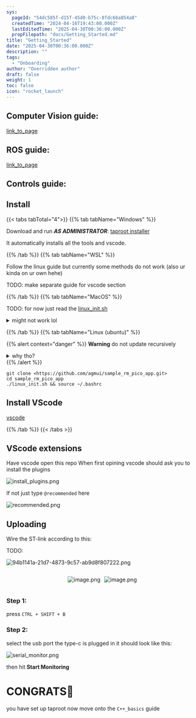 ```yaml
---
sys:
  pageId: "54dc585f-d15f-45d0-b75c-8fdc66a854a8"
  createdTime: "2024-04-16T19:43:00.000Z"
  lastEditedTime: "2025-04-30T00:36:00.000Z"
  propFilepath: "docs/Getting_Started.md"
title: "Getting_Started"
date: "2025-04-30T00:36:00.000Z"
description: ""
tags:
  - "Onboarding"
author: "Overridden author"
draft: false
weight: 1
toc: false
icon: "rocket_launch"
---
```


## Computer Vision guide:

[link_to_page](86d45bc0-388b-4d26-8848-44f255f73d0e)

## ROS guide:

[link_to_page](3c76c1de-ec8f-46d6-8b0a-294005edc2d5)

## Controls guide:

## Install

{{< tabs tabTotal="4">}}
{{% tab tabName="Windows" %}}

Download and run _**AS ADMINISTRATOR**_: [taproot installer](https://github.com/Thornbots/TeachingFreshies/releases/tag/1.0)

It automatically installs all the tools and vscode.

{{% /tab %}}
{{% tab tabName="WSL" %}}

Follow the linux guide but currently some methods do not work (also ur kinda on ur own hehe)

TODO: make separate guide for vscode section

{{% /tab %}}
{{% tab tabName="MacOS" %}}

TODO: for now just read the [linux_init.sh](https://github.com/agmui/sample_rm_pico_app/blob/main/linux_init.sh)

<details>
<summary>might not work lol</summary>

`brew install libusb pkg-config`

Next install: [vscode](https://code.visualstudio.com/Download)

</details>

{{% /tab %}}
{{% tab tabName="Linux (ubuntu)" %}}

{{% alert context="danger" %}}
**Warning** do not update recursively
<details>
<summary>why tho?</summary>
There are some submodules that may go on for a while (like tinyusb) and I highly
recommend you don't need to get them.
If you want to see what submodules I update just look in `linux_init.sh`
</details>
{{% /alert %}}

```shell
git clone <https://github.com/agmui/sample_rm_pico_app.git>
cd sample_rm_pico_app
./linux_init.sh && source ~/.bashrc
```

## Install VScode

[vscode](https://code.visualstudio.com/Download)

{{% /tab %}}
{{< /tabs >}}

## VScode extensions

Have vscode open this repo
When first opining vscode should ask you to install the plugins

![install_plugins.png](https://prod-files-secure.s3.us-west-2.amazonaws.com/d518164a-d88e-44d1-a4ee-3adb3bd8bce0/89bd30f0-1825-4e77-867b-0a41ce370880/install_plugins.png?X-Amz-Algorithm=AWS4-HMAC-SHA256&X-Amz-Content-Sha256=UNSIGNED-PAYLOAD&X-Amz-Credential=ASIAZI2LB466ZPJW5DME%2F20250814%2Fus-west-2%2Fs3%2Faws4_request&X-Amz-Date=20250814T071153Z&X-Amz-Expires=3600&X-Amz-Security-Token=IQoJb3JpZ2luX2VjEPf%2F%2F%2F%2F%2F%2F%2F%2F%2F%2FwEaCXVzLXdlc3QtMiJHMEUCIHeoFADLwOpU%2BYa9qY6MyY7IHfyNWaF%2F7fBqia5eWPSTAiEAzpmS4SrgAe5sTWj7PbkrK7TNBbIXEcWa1AciPiSarqsq%2FwMIQBAAGgw2Mzc0MjMxODM4MDUiDATGllmBEYFw%2BiMu0yrcAyJrsGzlFHJFKcy%2FrwvAXS6K7MKZ6WuiWAqVtCwOgKPhTZxH5laLNU5k9cu%2Fcny%2FgdG7lu3ec4xfH3SW4fh9GyKSC%2FJhxj8LSboSM7lGc4Ewn3dWx%2BCXidsGS3LIYgNlHhLpC%2BrzjRbHBcC6NKY5c38EtAFOMVt0fdWc%2F2zHA%2B1qdyFaaPrsd0PGbElqzgeTLeDH6CDxrEWEDoAwsrWDdCKf5cvgBbD0pyH3%2FrNFD%2F0yIC7x%2B2hiB6epD7%2F0yzpFzesTDWuQpK2MHs4Ql7%2FyoguwuZ5wH6r02FvGIO8HnN24BIeJgqBlwJBhQqLuzqsXN7sks7kFkntap0AvLTRiWDUlHm4AE6qMdSkR2NRoHI%2FnPmn%2FOV4MWjo%2BUpFYuHCLutBzWofFMR82DKUVv1WICSOQNPnZ1xaV8%2Bbhev%2B5CxZK9nwxQaEUqixe3QrGWRNo0Rekb8%2Bx94gPeMRCfFzHYUBwPb6OpEOsUX0EBhwUwNl90xewd5oRdWys3E8LjM%2BegEdsc0wPp7ddMxEBEBbCd2FrX5BeSEcf3BXrHZP%2BFaxk8aEBtxEg0xsmTD7qoYEFg7HZcoEEFRA9qfTXqjNZ1HxGjGvAIHTDPWSumxOYUQZoXs%2FdRkaicw91EQpLMOmJ9sQGOqUBHSceQfiyhtICFzM8XqKHFmr%2BFSxtfid2jCnLCGe2wyfdIwQ7KDSE3N0teLmCojTWB0EmeJInQWlQWtG9EmJVxiwWeseus2tns9REM%2Fdn5LbEC2wCiaRGJDI0ruYL8r5rCraJZCIevkc2QMNP1xpi3V141OOJV%2B9T1NosDr7MBp3jATtvE4km8M7U0xK0HH1IMAC%2BeATD3rf9xieaCKlolzS1pcyu&X-Amz-Signature=aff47fd5cbde15bb4daaef1243ec7db6e83994ccaec390acbd0e5ed0295501a2&X-Amz-SignedHeaders=host&x-amz-checksum-mode=ENABLED&x-id=GetObject)

If not just type `@recommended` here  

![recommended.png](https://prod-files-secure.s3.us-west-2.amazonaws.com/d518164a-d88e-44d1-a4ee-3adb3bd8bce0/61e661e9-5d85-4dfc-be0d-8d2097a5e793/recommended.png?X-Amz-Algorithm=AWS4-HMAC-SHA256&X-Amz-Content-Sha256=UNSIGNED-PAYLOAD&X-Amz-Credential=ASIAZI2LB466ZPJW5DME%2F20250814%2Fus-west-2%2Fs3%2Faws4_request&X-Amz-Date=20250814T071153Z&X-Amz-Expires=3600&X-Amz-Security-Token=IQoJb3JpZ2luX2VjEPf%2F%2F%2F%2F%2F%2F%2F%2F%2F%2FwEaCXVzLXdlc3QtMiJHMEUCIHeoFADLwOpU%2BYa9qY6MyY7IHfyNWaF%2F7fBqia5eWPSTAiEAzpmS4SrgAe5sTWj7PbkrK7TNBbIXEcWa1AciPiSarqsq%2FwMIQBAAGgw2Mzc0MjMxODM4MDUiDATGllmBEYFw%2BiMu0yrcAyJrsGzlFHJFKcy%2FrwvAXS6K7MKZ6WuiWAqVtCwOgKPhTZxH5laLNU5k9cu%2Fcny%2FgdG7lu3ec4xfH3SW4fh9GyKSC%2FJhxj8LSboSM7lGc4Ewn3dWx%2BCXidsGS3LIYgNlHhLpC%2BrzjRbHBcC6NKY5c38EtAFOMVt0fdWc%2F2zHA%2B1qdyFaaPrsd0PGbElqzgeTLeDH6CDxrEWEDoAwsrWDdCKf5cvgBbD0pyH3%2FrNFD%2F0yIC7x%2B2hiB6epD7%2F0yzpFzesTDWuQpK2MHs4Ql7%2FyoguwuZ5wH6r02FvGIO8HnN24BIeJgqBlwJBhQqLuzqsXN7sks7kFkntap0AvLTRiWDUlHm4AE6qMdSkR2NRoHI%2FnPmn%2FOV4MWjo%2BUpFYuHCLutBzWofFMR82DKUVv1WICSOQNPnZ1xaV8%2Bbhev%2B5CxZK9nwxQaEUqixe3QrGWRNo0Rekb8%2Bx94gPeMRCfFzHYUBwPb6OpEOsUX0EBhwUwNl90xewd5oRdWys3E8LjM%2BegEdsc0wPp7ddMxEBEBbCd2FrX5BeSEcf3BXrHZP%2BFaxk8aEBtxEg0xsmTD7qoYEFg7HZcoEEFRA9qfTXqjNZ1HxGjGvAIHTDPWSumxOYUQZoXs%2FdRkaicw91EQpLMOmJ9sQGOqUBHSceQfiyhtICFzM8XqKHFmr%2BFSxtfid2jCnLCGe2wyfdIwQ7KDSE3N0teLmCojTWB0EmeJInQWlQWtG9EmJVxiwWeseus2tns9REM%2Fdn5LbEC2wCiaRGJDI0ruYL8r5rCraJZCIevkc2QMNP1xpi3V141OOJV%2B9T1NosDr7MBp3jATtvE4km8M7U0xK0HH1IMAC%2BeATD3rf9xieaCKlolzS1pcyu&X-Amz-Signature=a3bb23b6287b543cd89db6701d6f689e213dd7174cc0c3863d3f58b8ca6e8b41&X-Amz-SignedHeaders=host&x-amz-checksum-mode=ENABLED&x-id=GetObject)

## Uploading

Wire the ST-link according to this:

TODO:

![94b1141a-21d7-4873-9c57-ab9d8f807222.png](https://prod-files-secure.s3.us-west-2.amazonaws.com/d518164a-d88e-44d1-a4ee-3adb3bd8bce0/e5fad17d-ab82-4300-9f4c-505ab4b1202c/94b1141a-21d7-4873-9c57-ab9d8f807222.png?X-Amz-Algorithm=AWS4-HMAC-SHA256&X-Amz-Content-Sha256=UNSIGNED-PAYLOAD&X-Amz-Credential=ASIAZI2LB466ZPJW5DME%2F20250814%2Fus-west-2%2Fs3%2Faws4_request&X-Amz-Date=20250814T071153Z&X-Amz-Expires=3600&X-Amz-Security-Token=IQoJb3JpZ2luX2VjEPf%2F%2F%2F%2F%2F%2F%2F%2F%2F%2FwEaCXVzLXdlc3QtMiJHMEUCIHeoFADLwOpU%2BYa9qY6MyY7IHfyNWaF%2F7fBqia5eWPSTAiEAzpmS4SrgAe5sTWj7PbkrK7TNBbIXEcWa1AciPiSarqsq%2FwMIQBAAGgw2Mzc0MjMxODM4MDUiDATGllmBEYFw%2BiMu0yrcAyJrsGzlFHJFKcy%2FrwvAXS6K7MKZ6WuiWAqVtCwOgKPhTZxH5laLNU5k9cu%2Fcny%2FgdG7lu3ec4xfH3SW4fh9GyKSC%2FJhxj8LSboSM7lGc4Ewn3dWx%2BCXidsGS3LIYgNlHhLpC%2BrzjRbHBcC6NKY5c38EtAFOMVt0fdWc%2F2zHA%2B1qdyFaaPrsd0PGbElqzgeTLeDH6CDxrEWEDoAwsrWDdCKf5cvgBbD0pyH3%2FrNFD%2F0yIC7x%2B2hiB6epD7%2F0yzpFzesTDWuQpK2MHs4Ql7%2FyoguwuZ5wH6r02FvGIO8HnN24BIeJgqBlwJBhQqLuzqsXN7sks7kFkntap0AvLTRiWDUlHm4AE6qMdSkR2NRoHI%2FnPmn%2FOV4MWjo%2BUpFYuHCLutBzWofFMR82DKUVv1WICSOQNPnZ1xaV8%2Bbhev%2B5CxZK9nwxQaEUqixe3QrGWRNo0Rekb8%2Bx94gPeMRCfFzHYUBwPb6OpEOsUX0EBhwUwNl90xewd5oRdWys3E8LjM%2BegEdsc0wPp7ddMxEBEBbCd2FrX5BeSEcf3BXrHZP%2BFaxk8aEBtxEg0xsmTD7qoYEFg7HZcoEEFRA9qfTXqjNZ1HxGjGvAIHTDPWSumxOYUQZoXs%2FdRkaicw91EQpLMOmJ9sQGOqUBHSceQfiyhtICFzM8XqKHFmr%2BFSxtfid2jCnLCGe2wyfdIwQ7KDSE3N0teLmCojTWB0EmeJInQWlQWtG9EmJVxiwWeseus2tns9REM%2Fdn5LbEC2wCiaRGJDI0ruYL8r5rCraJZCIevkc2QMNP1xpi3V141OOJV%2B9T1NosDr7MBp3jATtvE4km8M7U0xK0HH1IMAC%2BeATD3rf9xieaCKlolzS1pcyu&X-Amz-Signature=e580b7f3fb50deb2ce367555e57522b7fe931ea8d7d35e949be93e62f50f6bf2&X-Amz-SignedHeaders=host&x-amz-checksum-mode=ENABLED&x-id=GetObject)

<div style="display: flex;flex-direction: row; column-gap:10px; max-width: 630px;justify-content: center;">
<div>

![image.png](https://prod-files-secure.s3.us-west-2.amazonaws.com/d518164a-d88e-44d1-a4ee-3adb3bd8bce0/210ecb78-1116-4d7b-b9b7-2292f66fa2c2/image.png?X-Amz-Algorithm=AWS4-HMAC-SHA256&X-Amz-Content-Sha256=UNSIGNED-PAYLOAD&X-Amz-Credential=ASIAZI2LB466WEPPRU3A%2F20250814%2Fus-west-2%2Fs3%2Faws4_request&X-Amz-Date=20250814T071155Z&X-Amz-Expires=3600&X-Amz-Security-Token=IQoJb3JpZ2luX2VjEPf%2F%2F%2F%2F%2F%2F%2F%2F%2F%2FwEaCXVzLXdlc3QtMiJGMEQCIADZBlKk2FNapv5zJ5pRBms%2BDz42aOe2WZhPCw9jh%2BQkAiAmvVemqXq48f44tVZW%2BV1JFj1vEox8MyHHwg%2FP%2BELyfyr%2FAwhAEAAaDDYzNzQyMzE4MzgwNSIM7fjIlczLJOqDAVj6KtwDU2dsQp5e8QU43LYFFWz6QsD8NqfB5K%2FBpfNWJZJQcMSha7pfCb67xDPbVeP9ZmRwQStQ%2Bz1EBuJ4O%2FySfeQJIhg3iQwxdrL4M6uNrAWPxrs6SAXzVJtljJeCEekr6gd5nEN1trKvx6BJ0%2BhjoUsEAKEnpAGPQX0sRXKRUclJyX8WLe03%2BmXXigwSqChszMTb2yHqy4%2BaTWF6i5x%2Byw206xVT4t8IaQ82AFQsxWjhDXB%2FfVe7UEboQs7YKA3bT8Frs3gk%2BkCbvqa95OJp8KGG%2F3pzommvYg4vCbvYtBj0LxUV6ycHC2WQdxoqmM5E1kKTd94RP5PgbhAOxeZiSTbexN6ZqxGi5juvs6RQLfMekrdVQpC7upxK6E7%2Fek%2BMEOX3tv6xh809SFf4n%2BaiokJjfuXScyYtVJyDkIY1uZtbsKqtAf55F8s%2BTVbeT8hHeBUufhQNQFyC9clt0PcwPBqsSn9KR263J8odFGjfqU0v1yYAavFx%2Bb%2B7jAuHklJetcGXscBgI27R%2FbIeeKAO1VhWEQJemt0bWaLNrToN2Cg3Deti2y%2Fh3d02pyl6mWKbryF3GQsE44uLy6hLzate1SeFreOeaVRs6W8D5OjS6BIxlcE4kYD89uoO7HYC2Eww2Yn2xAY6pgF2Y9irF%2FHWtnBNGdld4u4bl3owC14V74arZYkZ2wjCRwmWELnRw4RCNtJscPn04KEQmK6YrQINf0kzJMKuiulhwR5MSBvsmwvxaw46QN7gUYFVPpNJUWf2vjK533Z6uxPrCm7MloUYSpHBfwvJXpjirKE1T8g4B4TUhmhnCdIr8VkmR4AaGgQAII4bsZQ4VbO%2FSHtT88MNMbSDqxPU0%2BZsfF0by3IM&X-Amz-Signature=b1548f584dfb747e73d3c7678b3302a56cfdc0ca6e03b95d44d39c560117071f&X-Amz-SignedHeaders=host&x-amz-checksum-mode=ENABLED&x-id=GetObject)

</div>
<div>

![image.png](https://prod-files-secure.s3.us-west-2.amazonaws.com/d518164a-d88e-44d1-a4ee-3adb3bd8bce0/33a0fd0f-8ca6-4a86-8e09-26e95ded1fff/image.png?X-Amz-Algorithm=AWS4-HMAC-SHA256&X-Amz-Content-Sha256=UNSIGNED-PAYLOAD&X-Amz-Credential=ASIAZI2LB466YTGGLS3Z%2F20250814%2Fus-west-2%2Fs3%2Faws4_request&X-Amz-Date=20250814T071156Z&X-Amz-Expires=3600&X-Amz-Security-Token=IQoJb3JpZ2luX2VjEPf%2F%2F%2F%2F%2F%2F%2F%2F%2F%2FwEaCXVzLXdlc3QtMiJHMEUCICcb%2Blzp%2BbbF8zekzklpQ9YTVfEbYTf2g8cmbch9Cds1AiEA4mWB215UqvCLMoYw1TDinJ5bfAJOY2lSqUNzI7%2FscCQq%2FwMIQBAAGgw2Mzc0MjMxODM4MDUiDK2HWOsPkHgiMfAGTircA1h9fVv2oTlTTapE08NYv0IFNLVWT60rDiX06sfjGAHzncC0pAchlKRrpQX2vxMIUnnwUO4By%2Be0l5LGSgaQuM6UdoufzduuyqF%2FCavwQHVVnAjJbq8CNsTJLW2Xr9fASQFANWoP%2FqDA38b6YUkuCmXCpmy2XjI7ycOPcfcdWNhFxai6b8zBKCEOSwLMgutYGWHy7FF7V6yrd6iaUAVnvrP84RrXLBJO%2F0060o2e2KgCaZhcL%2Ftv9ZeDv8kte5SwleZuqTbJDux0zoxv0JGtxbuwbxiWt9sGI18MVXKc%2BoTKN0W%2F7ya8SV%2BorN5TubcYu%2FowAe3joJiOUaTILWkzMenW7N7VNrIpmtQPTZ%2Fpl8PpB3jMWcuQHky0obfSJcYTXeo9g%2FPPPqOPRlqYBHQ2RlU9IyUs0WB0y8P%2FkSwf7Es9JG4VQWDfnuu59tNBuBOMb0vMkFIhIQoTckCh64sYotiOuw%2BUqbV2Y6wlgXcLP3Dy6mdZYxJpBx9%2B0ELoYIkTaym%2FMu%2FjtY0Cs0DsbjWE8s7idjAywr6h9sVOdfTJBuqyVh83nhexA8LuFcQswcN1qJcR6mOr2eGDA8jGjOBzd6svXp9F6bFhQR2RWsCNVzOdyS2w%2F9xB5qkcSQOhMP2J9sQGOqUBMVy8PghgzuyGzSPZQu0DwhodtKT8ubaEkSMWw1jK19jmLrGKB7L7YAYOphspmygH4fj7dw2kSO46m0uqDsnGB3rChpSkdDEFtpwm9cMFbqkMZVkErILwWSBRazRrEOybd5UDWwlVjbcRvhejnu76qssG1UuKLvMqrZu%2F0E3kIcdCpsLHAI73%2B6HfjzEXZf1RcxCLfaEVWeeea3JNNB59stSk3sTX&X-Amz-Signature=6bfdcdad637f8fcdf394827723869770b13bbba4afad33537bdca606013569f3&X-Amz-SignedHeaders=host&x-amz-checksum-mode=ENABLED&x-id=GetObject)

</div>
</div>

### Step 1:

press `CTRL + SHIFT + B`

### Step 2:

select the usb port the type-c is plugged in it should look like this:

![serial_monitor.png](https://prod-files-secure.s3.us-west-2.amazonaws.com/d518164a-d88e-44d1-a4ee-3adb3bd8bce0/f03f4774-05d4-4393-b6a0-d5efb6d315ab/serial_monitor.png?X-Amz-Algorithm=AWS4-HMAC-SHA256&X-Amz-Content-Sha256=UNSIGNED-PAYLOAD&X-Amz-Credential=ASIAZI2LB466ZPJW5DME%2F20250814%2Fus-west-2%2Fs3%2Faws4_request&X-Amz-Date=20250814T071153Z&X-Amz-Expires=3600&X-Amz-Security-Token=IQoJb3JpZ2luX2VjEPf%2F%2F%2F%2F%2F%2F%2F%2F%2F%2FwEaCXVzLXdlc3QtMiJHMEUCIHeoFADLwOpU%2BYa9qY6MyY7IHfyNWaF%2F7fBqia5eWPSTAiEAzpmS4SrgAe5sTWj7PbkrK7TNBbIXEcWa1AciPiSarqsq%2FwMIQBAAGgw2Mzc0MjMxODM4MDUiDATGllmBEYFw%2BiMu0yrcAyJrsGzlFHJFKcy%2FrwvAXS6K7MKZ6WuiWAqVtCwOgKPhTZxH5laLNU5k9cu%2Fcny%2FgdG7lu3ec4xfH3SW4fh9GyKSC%2FJhxj8LSboSM7lGc4Ewn3dWx%2BCXidsGS3LIYgNlHhLpC%2BrzjRbHBcC6NKY5c38EtAFOMVt0fdWc%2F2zHA%2B1qdyFaaPrsd0PGbElqzgeTLeDH6CDxrEWEDoAwsrWDdCKf5cvgBbD0pyH3%2FrNFD%2F0yIC7x%2B2hiB6epD7%2F0yzpFzesTDWuQpK2MHs4Ql7%2FyoguwuZ5wH6r02FvGIO8HnN24BIeJgqBlwJBhQqLuzqsXN7sks7kFkntap0AvLTRiWDUlHm4AE6qMdSkR2NRoHI%2FnPmn%2FOV4MWjo%2BUpFYuHCLutBzWofFMR82DKUVv1WICSOQNPnZ1xaV8%2Bbhev%2B5CxZK9nwxQaEUqixe3QrGWRNo0Rekb8%2Bx94gPeMRCfFzHYUBwPb6OpEOsUX0EBhwUwNl90xewd5oRdWys3E8LjM%2BegEdsc0wPp7ddMxEBEBbCd2FrX5BeSEcf3BXrHZP%2BFaxk8aEBtxEg0xsmTD7qoYEFg7HZcoEEFRA9qfTXqjNZ1HxGjGvAIHTDPWSumxOYUQZoXs%2FdRkaicw91EQpLMOmJ9sQGOqUBHSceQfiyhtICFzM8XqKHFmr%2BFSxtfid2jCnLCGe2wyfdIwQ7KDSE3N0teLmCojTWB0EmeJInQWlQWtG9EmJVxiwWeseus2tns9REM%2Fdn5LbEC2wCiaRGJDI0ruYL8r5rCraJZCIevkc2QMNP1xpi3V141OOJV%2B9T1NosDr7MBp3jATtvE4km8M7U0xK0HH1IMAC%2BeATD3rf9xieaCKlolzS1pcyu&X-Amz-Signature=22737a53e00711b1ca598dc55d2a06f45e980a3346e5d5fe5b814511ef6ac45d&X-Amz-SignedHeaders=host&x-amz-checksum-mode=ENABLED&x-id=GetObject)

then hit **Start Monitoring**

# CONGRATS🎉

you have set up taproot now move onto the `C++_basics` guide
